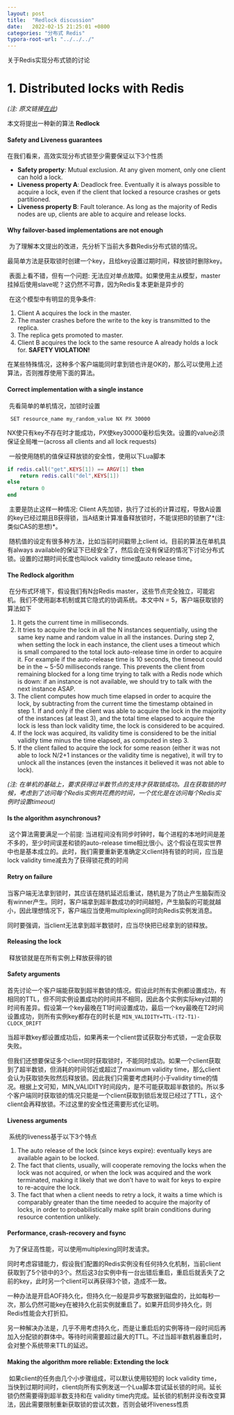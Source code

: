 ```yaml
---
layout: post
title:  "Redlock discussion"
date:   2022-02-15 21:25:01 +0800
categories: "分布式 Redis"
typora-root-url: "../../../"
---
```


关于Redis实现分布式锁的讨论

# 1. Distributed locks with Redis

*(注: 原文链接[在此](https://redis.io/topics/distlock))*

本文将提出一种新的算法 **Redlock**

#### Safety and Liveness guarantees

在我们看来，高效实现分布式锁至少需要保证以下3个性质

* **Safety property**: Mutual exclusion. At any given moment, only one client can hold a lock.
* **Liveness property A**: Deadlock free. Eventually it is always possible to acquire a lock, even if the client that locked a resource crashes or gets partitioned.
* **Liveness property B**: Fault tolerance. As long as the majority of Redis nodes are up, clients are able to acquire and release locks.

#### Why failover-based implementations are not enough

​        为了理解本文提出的改进，先分析下当前大多数Redis分布式锁的情况。

​        最简单方法是获取锁时创建一个key，且给key设置过期时间，释放锁时删除key。

​        表面上看不错，但有一个问题: 无法应对单点故障。如果使用主从模型，master挂掉后使用slave呢？这仍然不可靠，因为Redis复本更新是异步的

​        在这个模型中有明显的竞争条件:

1. Client A acquires the lock in the master.
2. The master crashes before the write to the key is transmitted to the replica.
3. The replica gets promoted to master.
4. Client B acquires the lock to the same resource A already holds a lock for. **SAFETY VIOLATION!**

​        在某些特殊情况，这种多个客户端能同时拿到锁也许是OK的，那么可以使用上述算法，否则推荐使用下面的算法。

#### Correct implementation with a single instance

​        先看简单的单机情况，加锁时设置

```
 SET resource_name my_random_value NX PX 30000
```

​        NX使只有key不存在时才能成功，PX使key30000毫秒后失效。设置的value必须保证全局唯一(across all clients and all lock requests)

​        一般使用随机的值保证释放锁的安全性，使用以下Lua脚本

```lua
if redis.call("get",KEYS[1]) == ARGV[1] then
    return redis.call("del",KEYS[1])
else
    return 0
end
```

​        主要是防止这样一种情况: Client A先加锁，执行了过长的计算过程，导致A设置的key已经过期且B获得锁，当A结束计算准备释放锁时，不能误把B的锁删了*(注: 类似CAS的思想)*。

​        随机值的设定有很多种方法，比如当前时间戳带上client id。目前的算法在单机具有always available的保证下已经安全了，然后会在没有保证的情况下讨论分布式锁。设置的过期时间长度也叫lock validity time或auto release time。

#### The Redlock algorithm

​      在分布式环境下，假设我们有N台Redis master，这些节点完全独立，可能宕机。我们不使用副本机制或其它隐式的协调系统。本文中N = 5，客户端获取锁的算法如下

1. It gets the current time in milliseconds.
2. It tries to acquire the lock in all the N instances sequentially, using the same key name and random value in all the instances. During step 2, when setting the lock in each instance, the client uses a timeout which is small compared to the total lock auto-release time in order to acquire it. For example if the auto-release time is 10 seconds, the timeout could be in the ~ 5-50 milliseconds range. This prevents the client from remaining blocked for a long time trying to talk with a Redis node which is down: if an instance is not available, we should try to talk with the next instance ASAP.
3. The client computes how much time elapsed in order to acquire the lock, by subtracting from the current time the timestamp obtained in step 1. If and only if the client was able to acquire the lock in the majority of the instances (at least 3), and the total time elapsed to acquire the lock is less than lock validity time, the lock is considered to be acquired.
4. If the lock was acquired, its validity time is considered to be the initial validity time minus the time elapsed, as computed in step 3.
5. If the client failed to acquire the lock for some reason (either it was not able to lock N/2+1 instances or the validity time is negative), it will try to unlock all the instances (even the instances it believed it was not able to lock).

*(注: 在单机的基础上，要求获得过半数节点的支持才获取锁成功。且在获取锁的时候，考虑到了访问每个Redis实例共花费的时间，一个优化是在访问每个Redis实例时设置timeout)*

####  Is the algorithm asynchronous?

​        这个算法需要满足一个前提: 当进程间没有同步时钟时，每个进程的本地时间是差不多的，至少时间误差和锁的auto-release time相比很小。这个假设在现实世界中也是基本成立的。此时，我们需要重新更准确定义client持有锁的时间，应当是lock validity time减去为了获得锁花费的时间

#### Retry on failure

​        当客户端无法拿到锁时，其应该在随机延迟后重试，随机是为了防止产生脑裂而没有winner产生。同时，客户端拿到超半数成功的时间越短，产生脑裂的可能就越小，因此理想情况下，客户端应当使用multiplexing同时向Redis实例发消息。

​        同时要强调，当client无法拿到超半数锁时，应当尽快把已经拿到的锁释放。

####  Releasing the lock

​        释放锁就是在所有实例上释放获得的锁

#### Safety arguments

​        首先讨论一个客户端能获取到超半数锁的情况。假设此时所有实例都设置成功，有相同的TTL，但不同实例设置成功的时间并不相同，因此各个实例实际key过期的时间有差异。假设第一个key最晚在T1时间设置成功，最后一个key最晚在T2时间设置成功，则所有实例key都存在的时长是 `MIN_VALIDITY=TTL-(T2-T1)-CLOCK_DRIFT`   

​        当超半数key都设置成功后，如果再来一个client尝试获取分布式锁，一定会获取失败。

​        但我们还想要保证多个client同时获取锁时，不能同时成功。如果一个client获取到了超半数锁，但消耗的时间邻近或超过了maximum validity time，那么client会认为获取锁失败然后释放锁。因此我们只需要考虑耗时小于validity time的情况。根据上文可知，MIN_VALIDITY时间段内，是不可能获取超半数锁的。所以多个客户端同时获取锁的情况只能是一个client获取到锁后发现已经过了TTL，这个client会再释放锁。不过这里的安全性还需要形式化证明。

#### Liveness arguments

​        系统的liveness基于以下3个特点

1. The auto release of the lock (since keys expire): eventually keys are available again to be locked.
2. The fact that clients, usually, will cooperate removing the locks when the lock was not acquired, or when the lock was acquired and the work terminated, making it likely that we don’t have to wait for keys to expire to re-acquire the lock.
3. The fact that when a client needs to retry a lock, it waits a time which is comparably greater than the time needed to acquire the majority of locks, in order to probabilistically make split brain conditions during resource contention unlikely.

#### Performance, crash-recovery and fsync

​        为了保证高性能，可以使用multiplexing同时发请求。

​         同时考虑容错能力，假设我们配置的Redis实例没有任何持久化机制，当前client获取到了5个锁中的3个。然后这3台实例中有一台出错后重启，重启后就丢失了之前的key，此时另一个client可以再获得3个锁，造成不一致。

​        一种办法是开启AOF持久化，但持久化一般是异步写数据到磁盘的，比如每秒一次，那么仍然可能key在被持久化前实例就重启了。如果开启同步持久化，则Redis性能会大打折扣。

​        另一种解决办法是，几乎不用考虑持久化，而是让重启后的实例等待一段时间后再加入分配锁的群体中。等待时间需要超过最大的TTL。不过当超半数机器重启时，会对整个系统带来TTL的延迟。         

#### Making the algorithm more reliable: Extending the lock

​        如果client的任务由几个小步骤组成，可以默认使用较短的 lock validity time，当快到过期时间时，client向所有实例发送一个Lua脚本尝试延长锁的时间。延长锁仍然需要得到超半数支持和在 validity time内完成。延长锁的机制并没有改变算法，因此需要限制重新获取锁的尝试次数，否则会破坏liveness性质



​    



​       



